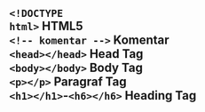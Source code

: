 <code>&lt;!DOCTYPE html&gt;</code> HTML5
<br /><code>&lt;!-- komentar --&gt;</code> Komentar
<br /><code>&lt;head&gt;&lt;/head&gt;</code> Head Tag
<br /><code>&lt;body&gt;&lt;/body&gt;</code> Body Tag
<br /><code>&lt;p&gt;&lt;/p&gt;</code> Paragraf Tag
<br /><code>&lt;h1&gt;&lt;/h1&gt;</code>-<code>&lt;h6&gt;&lt;/h6&gt;</code> Heading Tag
-